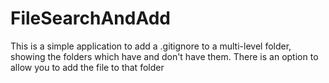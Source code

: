 # FileSearchAndAdd
This is a simple application to add a .gitignore to a multi-level folder, showing the folders which have and don't have them. There is an option to allow you to add the file to that folder
